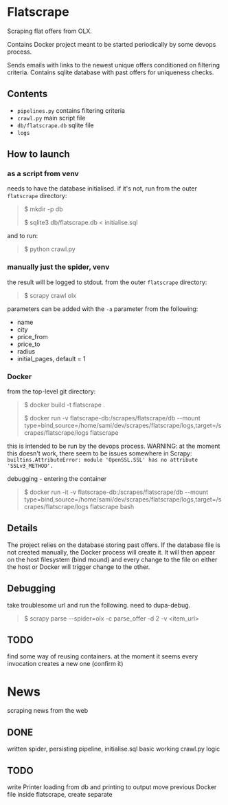 # Flatscrape
Scraping flat offers from OLX.

Contains Docker project meant to be started periodically by some devops process.

Sends emails with links to the newest unique offers conditioned on filtering criteria. Contains sqlite database with past offers for uniqueness checks.

## Contents
 - `pipelines.py` contains filtering criteria
 - `crawl.py` main script file
 - `db/flatscrape.db` sqlite file
 - `logs`

## How to launch
### as a script from venv
needs to have the database initialised. if it's not, run from the outer `flatscrape` directory:
> $ mkdir -p db
>
> $ sqlite3 db/flatscrape.db < initialise.sql

and to run:

> $ python crawl.py

### manually just the spider, venv
the result will be logged to stdout. from the outer `flatscrape` directory:
>$ scrapy crawl olx

parameters can be added with the `-a` parameter from the following:
- name
- city
- price_from
- price_to
- radius
- initial_pages, default = 1

### Docker
from the top-level git directory:
>$ docker build -t flatscrape .
> 
>$ docker run -v flatscrape-db:/scrapes/flatscrape/db --mount type=bind,source=/home/sami/dev/scrapes/flatscrape/logs,target=/scrapes/flatscrape/logs flatscrape

this is intended to be run by the devops process. 
WARNING: at the moment this doesn't work, there seem to be issues somewhere in Scrapy:
`builtins.AttributeError: module 'OpenSSL.SSL' has no attribute 'SSLv3_METHOD'.`

debugging - entering the container
>$ docker run -it -v flatscrape-db:/scrapes/flatscrape/db --mount type=bind,source=/home/sami/dev/scrapes/flatscrape/logs,target=/scrapes/flatscrape/logs flatscrape bash

## Details
The project relies on the database storing past offers. If the database file is not created manually,
the Docker process will create it. It will then appear on the host filesystem (bind mound) and every change
to the file on either the host or Docker will trigger change to the other.

## Debugging
take troublesome url and run the following. need to dupa-debug.
>$ scrapy parse --spider=olx -c parse_offer -d 2 -v <item_url>

## TODO
find some way of reusing containers. at the moment it seems every invocation creates a new one (confirm it)

# News
scraping news from the web
## DONE
written spider, persisting pipeline, initialise.sql
basic working crawl.py logic

## TODO
write Printer loading from db and printing to output
move previous Docker file inside flatscrape, create separate